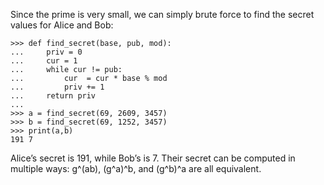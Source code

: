 Since the prime is very small, we can simply brute force to find the secret values for Alice and Bob:

```
>>> def find_secret(base, pub, mod):
...     priv = 0
...     cur = 1
...     while cur != pub:
...         cur  = cur * base % mod
...         priv += 1
...     return priv
... 
>>> a = find_secret(69, 2609, 3457)
>>> b = find_secret(69, 1252, 3457)
>>> print(a,b)
191 7
```

Alice’s secret is 191, while Bob’s is 7. Their secret can be computed in multiple ways: g^(ab), (g^a)^b, and (g^b)^a are all equivalent.

